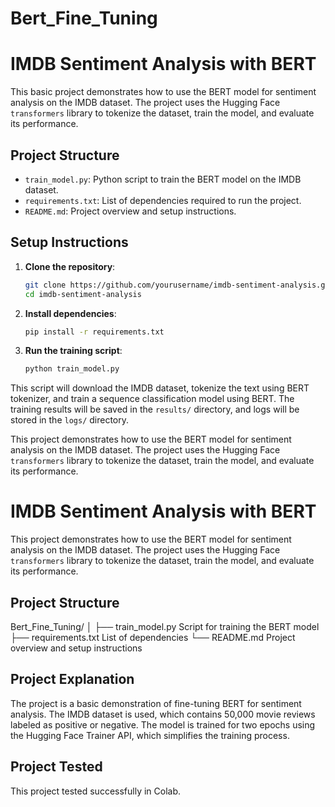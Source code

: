 # Bert_Fine_Tuning

# IMDB Sentiment Analysis with BERT

This basic project demonstrates how to use the BERT model for sentiment analysis on the IMDB dataset. The project uses the Hugging Face `transformers` library to tokenize the dataset, train the model, and evaluate its performance.

## Project Structure

- `train_model.py`: Python script to train the BERT model on the IMDB dataset.
- `requirements.txt`: List of dependencies required to run the project.
- `README.md`: Project overview and setup instructions.

## Setup Instructions

1. **Clone the repository**:
    ```bash
    git clone https://github.com/yourusername/imdb-sentiment-analysis.git
    cd imdb-sentiment-analysis
    ```

2. **Install dependencies**:
    ```bash
    pip install -r requirements.txt
    ```

3. **Run the training script**:
    ```bash
    python train_model.py
    ```

This script will download the IMDB dataset, tokenize the text using BERT tokenizer, and train a sequence classification model using BERT. The training results will be saved in the `results/` directory, and logs will be stored in the `logs/` directory.


This project demonstrates how to use the BERT model for sentiment analysis on the IMDB dataset. The project uses the Hugging Face `transformers` library to tokenize the dataset, train the model, and evaluate its performance.
# IMDB Sentiment Analysis with BERT

This project demonstrates how to use the BERT model for sentiment analysis on the IMDB dataset. The project uses the Hugging Face `transformers` library to tokenize the dataset, train the model, and evaluate its performance.

## Project Structure
Bert_Fine_Tuning/
│
├── train_model.py  Script for training the BERT model
├── requirements.txt  List of dependencies
└── README.md  Project overview and setup instructions

## Project Explanation

The project is a basic demonstration of fine-tuning BERT for sentiment analysis. The IMDB dataset is used, which contains 50,000 movie reviews labeled as positive or negative. The model is trained for two epochs using the Hugging Face Trainer API, which simplifies the training process.

 ## Project Tested
 This project tested successfully in Colab.
